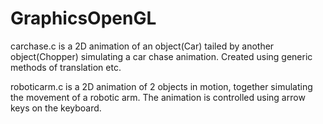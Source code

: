 # GraphicsOpenGL

carchase.c is a 2D animation of an object(Car) tailed by another object(Chopper) simulating a car chase animation. 
Created using generic methods of translation etc.

roboticarm.c is a 2D animation of 2 objects in motion, together simulating the movement of a robotic arm. The animation is controlled using arrow keys on the keyboard.
